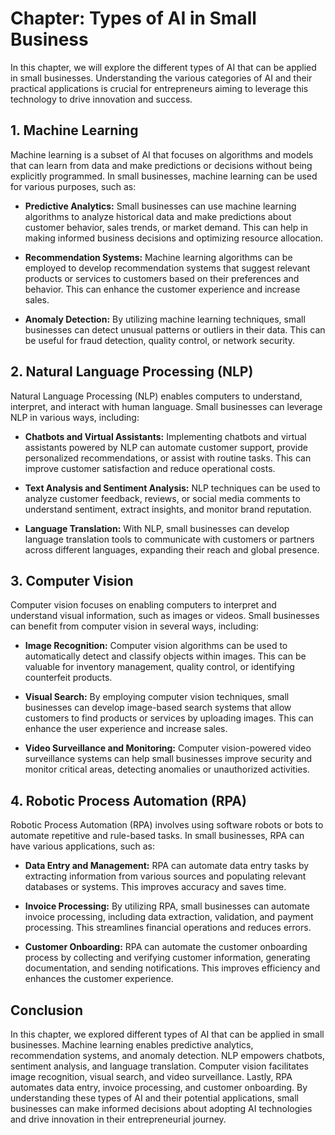 Chapter: Types of AI in Small Business
======================================

In this chapter, we will explore the different types of AI that can be applied in small businesses. Understanding the various categories of AI and their practical applications is crucial for entrepreneurs aiming to leverage this technology to drive innovation and success.

**1. Machine Learning**
-----------------------

Machine learning is a subset of AI that focuses on algorithms and models that can learn from data and make predictions or decisions without being explicitly programmed. In small businesses, machine learning can be used for various purposes, such as:

* **Predictive Analytics:** Small businesses can use machine learning algorithms to analyze historical data and make predictions about customer behavior, sales trends, or market demand. This can help in making informed business decisions and optimizing resource allocation.

* **Recommendation Systems:** Machine learning algorithms can be employed to develop recommendation systems that suggest relevant products or services to customers based on their preferences and behavior. This can enhance the customer experience and increase sales.

* **Anomaly Detection:** By utilizing machine learning techniques, small businesses can detect unusual patterns or outliers in their data. This can be useful for fraud detection, quality control, or network security.

**2. Natural Language Processing (NLP)**
----------------------------------------

Natural Language Processing (NLP) enables computers to understand, interpret, and interact with human language. Small businesses can leverage NLP in various ways, including:

* **Chatbots and Virtual Assistants:** Implementing chatbots and virtual assistants powered by NLP can automate customer support, provide personalized recommendations, or assist with routine tasks. This can improve customer satisfaction and reduce operational costs.

* **Text Analysis and Sentiment Analysis:** NLP techniques can be used to analyze customer feedback, reviews, or social media comments to understand sentiment, extract insights, and monitor brand reputation.

* **Language Translation:** With NLP, small businesses can develop language translation tools to communicate with customers or partners across different languages, expanding their reach and global presence.

**3. Computer Vision**
----------------------

Computer vision focuses on enabling computers to interpret and understand visual information, such as images or videos. Small businesses can benefit from computer vision in several ways, including:

* **Image Recognition:** Computer vision algorithms can be used to automatically detect and classify objects within images. This can be valuable for inventory management, quality control, or identifying counterfeit products.

* **Visual Search:** By employing computer vision techniques, small businesses can develop image-based search systems that allow customers to find products or services by uploading images. This can enhance the user experience and increase sales.

* **Video Surveillance and Monitoring:** Computer vision-powered video surveillance systems can help small businesses improve security and monitor critical areas, detecting anomalies or unauthorized activities.

**4. Robotic Process Automation (RPA)**
---------------------------------------

Robotic Process Automation (RPA) involves using software robots or bots to automate repetitive and rule-based tasks. In small businesses, RPA can have various applications, such as:

* **Data Entry and Management:** RPA can automate data entry tasks by extracting information from various sources and populating relevant databases or systems. This improves accuracy and saves time.

* **Invoice Processing:** By utilizing RPA, small businesses can automate invoice processing, including data extraction, validation, and payment processing. This streamlines financial operations and reduces errors.

* **Customer Onboarding:** RPA can automate the customer onboarding process by collecting and verifying customer information, generating documentation, and sending notifications. This improves efficiency and enhances the customer experience.

**Conclusion**
--------------

In this chapter, we explored different types of AI that can be applied in small businesses. Machine learning enables predictive analytics, recommendation systems, and anomaly detection. NLP empowers chatbots, sentiment analysis, and language translation. Computer vision facilitates image recognition, visual search, and video surveillance. Lastly, RPA automates data entry, invoice processing, and customer onboarding. By understanding these types of AI and their potential applications, small businesses can make informed decisions about adopting AI technologies and drive innovation in their entrepreneurial journey.

